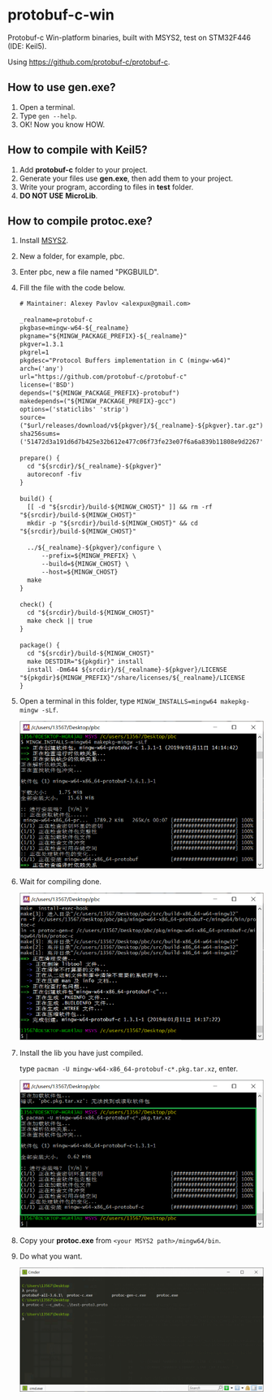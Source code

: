 # protobuf-c-win
Protobuf-c Win-platform binaries, built with MSYS2, test on STM32F446 (IDE: Keil5).

Using https://github.com/protobuf-c/protobuf-c.

## How to use gen.exe?

1. Open a terminal.
2. Type `gen --help`.
3. OK! Now you know HOW.

## How to compile with Keil5?

1. Add **protobuf-c** folder to your project.
2. Generate your files use **gen.exe**, then add them to your project.
3. Write your program, according to files in **test** folder.
4. **DO NOT USE** **MicroLib**.

## How to compile protoc.exe?

1. Install [MSYS2](http://www.msys2.org/).

2. New a folder, for example, pbc.

3. Enter pbc, new a file named "PKGBUILD".

4. Fill the file with the code below.

   ```
   # Maintainer: Alexey Pavlov <alexpux@gmail.com>
   
   _realname=protobuf-c
   pkgbase=mingw-w64-${_realname}
   pkgname="${MINGW_PACKAGE_PREFIX}-${_realname}"
   pkgver=1.3.1
   pkgrel=1
   pkgdesc="Protocol Buffers implementation in C (mingw-w64)"
   arch=('any')
   url="https://github.com/protobuf-c/protobuf-c"
   license=('BSD')
   depends=("${MINGW_PACKAGE_PREFIX}-protobuf")
   makedepends=("${MINGW_PACKAGE_PREFIX}-gcc")
   options=('staticlibs' 'strip')
   source=("$url/releases/download/v${pkgver}/${_realname}-${pkgver}.tar.gz")
   sha256sums=('51472d3a191d6d7b425e32b612e477c06f73fe23e07f6a6a839b11808e9d2267')
   
   prepare() {
     cd "${srcdir}/${_realname}-${pkgver}"
     autoreconf -fiv
   }
   
   build() {
     [[ -d "${srcdir}/build-${MINGW_CHOST}" ]] && rm -rf "${srcdir}/build-${MINGW_CHOST}"
     mkdir -p "${srcdir}/build-${MINGW_CHOST}" && cd "${srcdir}/build-${MINGW_CHOST}"
   
     ../${_realname}-${pkgver}/configure \
         --prefix=${MINGW_PREFIX} \
         --build=${MINGW_CHOST} \
         --host=${MINGW_CHOST}
     make
   }
   
   check() {
     cd "${srcdir}/build-${MINGW_CHOST}"
     make check || true
   }
   
   package() {
     cd "${srcdir}/build-${MINGW_CHOST}"
     make DESTDIR="${pkgdir}" install
     install -Dm644 ${srcdir}/${_realname}-${pkgver}/LICENSE "${pkgdir}${MINGW_PREFIX}"/share/licenses/${_realname}/LICENSE
   }
   ```

5. Open a terminal in this folder, type `MINGW_INSTALLS=mingw64 makepkg-mingw -sLf`.

   ![1547198261985](./assets/pbc1.png)

6. Wait for compiling done.

   ![1547198363741](./assets/pbc2.png)

7. Install the lib you have just compiled.

   type `pacman -U mingw-w64-x86_64-protobuf-c*.pkg.tar.xz`, enter.

   ![1547198535041](./assets/pbc3.png)

8. Copy your **protoc.exe** from `<your MSYS2 path>/mingw64/bin`.

9. Do what you want.

   ![1547198694354](./assets/pbc4.png)